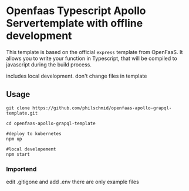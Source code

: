 <!-- @format -->

# Openfaas Typescript Apollo Servertemplate with offline development

This template is based on the official `express` template from OpenFaaS. It allows you to write your function in Typescript, that will be compiled to javascript during the build process.

includes local development.
don't change files in template

## Usage

```shell
git clone https://github.com/philschmid/openfaas-apollo-grapql-template.git

cd openfaas-apollo-grapql-template

#deploy to kubernetes
npm up

#local developement
npm start
```

### Importend

edit .gitigone and add .env there are only example files
